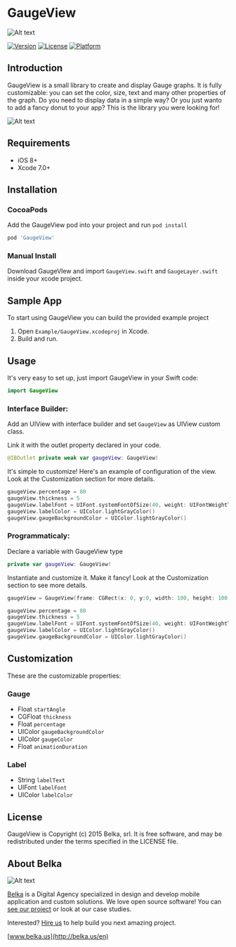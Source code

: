# GaugeView

![Alt text](http://s4.postimg.org/c77hy8fpp/Gauge_View_Banner.png)

[![Version](https://img.shields.io/cocoapods/v/GaugeView.svg?style=flat)](http://cocoapods.org/pods/GaugeView)
[![License](https://img.shields.io/cocoapods/l/GaugeView.svg?style=flat)](http://cocoapods.org/pods/GaugeView)
[![Platform](https://img.shields.io/cocoapods/p/GaugeView.svg?style=flat)](http://cocoapods.org/pods/GaugeView)

## Introduction
GaugeView is a small library to create and display Gauge graphs. It is fully customizable: you can set the color, size, text and many other properties of the graph. Do you need to display data in a simple way? Or you just wanto to add a fancy donut to your app? This is the library you were looking for!


![Alt text](http://s8.postimg.org/x97nmfl4l/Simulator_Screen_Shot_02_nov_2015_19_32_43.png)

## Requirements
* iOS 8+
* Xcode 7.0+

## Installation 
### CocoaPods
Add the GaugeView pod into your project and run `pod install`
```ruby
pod 'GaugeView'
```
### Manual Install
Download GaugeVIew and import `GaugeView.swift` and `GaugeLayer.swift` inside your xcode project.

## Sample App
To start using GaugeView you can build the provided example project

1. Open `Example/GaugeView.xcodeproj` in Xcode.
2. Build and run.

## Usage
It's very easy to set up, just import GaugeView in your Swift code:
```swift
import GaugeView
```
### Interface Builder:
Add an UIView with interface builder and set `GaugeView` as UIView custom class.

Link it with the outlet property declared in your code.

```swift
@IBOutlet private weak var gaugeView: GaugeView!
```

It's simple to customize! Here's an example of configuration of the view. Look at the Customization section for more details.

```swift
gaugeView.percentage = 80
gaugeView.thickness = 5
gaugeView.labelFont = UIFont.systemFontOfSize(40, weight: UIFontWeightThin)
gaugeView.labelColor = UIColor.lightGrayColor()
gaugeView.gaugeBackgroundColor = UIColor.lightGrayColor()
```

### Programmaticaly:
Declare a variable with GaugeView type

```swift 
private var gaugeView: GaugeView!
``` 

Instantiate and customize it. Make it fancy! Look at the Customization section to see more details.

```swift
gaugeView = GaugeView(frame: CGRect(x: 0, y:0, width: 100, height: 100)

gaugeView.percentage = 80
gaugeView.thickness = 5
gaugeView.labelFont = UIFont.systemFontOfSize(40, weight: UIFontWeightThin)
gaugeView.labelColor = UIColor.lightGrayColor()
gaugeView.gaugeBackgroundColor = UIColor.lightGrayColor()
```

## Customization
These are the customizable properties:

### Gauge

*  Float `startAngle`
*  CGFloat `thickness`
*  Float `percentage`
*  UIColor `gaugeBackgroundColor`
*  UIColor `gaugeColor`
*  Float `animationDuration`

### Label

* String `labelText`
* UIFont `labelFont`
* UIColor `labelColor`

## License
GaugeView is Copyright (c) 2015 Belka, srl. It is free software, and may be redistributed under the terms specified in the LICENSE file.  

## About Belka
![Alt text](http://s2.postimg.org/rcjk3hf5x/logo_rosso.jpg)

[Belka](http://belka.us/en) is a Digital Agency specialized in design and develop mobile application and custom solutions.
We love open source software! You can [see our project](http://belka.us/en/portfolio/) or look at our case studies.

Interested? [Hire us](http://belka.us/en/contacts/) to help build you next amazing project. 

[www.belka.us](http://belka.us/en)